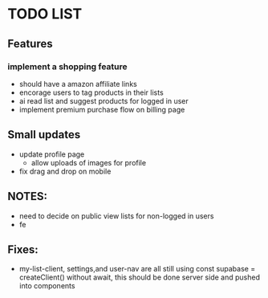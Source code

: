 # TODO LIST

## Features 
 ### implement a shopping feature
  - should have a amazon affiliate links
  - encorage users to tag products in their lists
  - ai read list and suggest products for logged in user
 - implement premium purchase flow on billing page
  
## Small updates
 - update profile page
    - allow uploads of images for profile
 - fix drag and drop on mobile

## NOTES:
 - need to decide on public view lists for non-logged in users
 - fe

 ## Fixes:
  - my-list-client, settings,and user-nav are all still using const supabase = createClient() without await, this should be done server side and pushed into components
